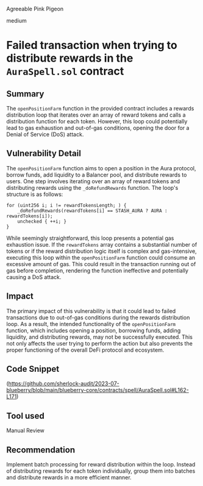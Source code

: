 Agreeable Pink Pigeon

medium

# Failed transaction when trying to distribute rewards in the `AuraSpell.sol` contract
## Summary
The `openPositionFarm` function in the provided contract includes a rewards distribution loop that iterates over an array of reward tokens and calls a distribution function for each token. However, this loop could potentially lead to gas exhaustion and out-of-gas conditions, opening the door for a Denial of Service (DoS) attack.
## Vulnerability Detail
The `openPositionFarm` function aims to open a position in the Aura protocol, borrow funds, add liquidity to a Balancer pool, and distribute rewards to users. One step involves iterating over an array of reward tokens and distributing rewards using the `_doRefundRewards` function. The loop's structure is as follows:
```solidity
for (uint256 i; i != rewardTokensLength; ) {
    _doRefundRewards(rewardTokens[i] == STASH_AURA ? AURA : rewardTokens[i]);
    unchecked { ++i; }
}
```
While seemingly straightforward, this loop presents a potential gas exhaustion issue. If the `rewardTokens` array contains a substantial number of tokens or if the reward distribution logic itself is complex and gas-intensive, executing this loop within the `openPositionFarm` function could consume an excessive amount of gas. This could result in the transaction running out of gas before completion, rendering the function ineffective and potentially causing a DoS attack.
## Impact
The primary impact of this vulnerability is that it could lead to failed transactions due to out-of-gas conditions during the rewards distribution loop. As a result, the intended functionality of the `openPositionFarm` function, which includes opening a position, borrowing funds, adding liquidity, and distributing rewards, may not be successfully executed. This not only affects the user trying to perform the action but also prevents the proper functioning of the overall DeFi protocol and ecosystem.
## Code Snippet
(https://github.com/sherlock-audit/2023-07-blueberry/blob/main/blueberry-core/contracts/spell/AuraSpell.sol#L162-L171)
## Tool used

Manual Review

## Recommendation
Implement batch processing for reward distribution within the loop. Instead of distributing rewards for each token individually, group them into batches and distribute rewards in a more efficient manner.